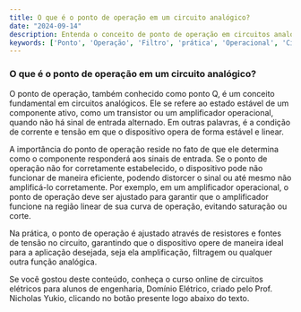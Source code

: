 ```yaml
---
title: O que é o ponto de operação em um circuito analógico?
date: "2024-09-14"
description: Entenda o conceito de ponto de operação em circuitos analógicos e sua importância na prática.
keywords: ['Ponto', 'Operação', 'Filtro', 'prática', 'Operacional', 'Circuito', 'Frequência']
---
```


### O que é o ponto de operação em um circuito analógico?

O ponto de operação, também conhecido como ponto Q, é um conceito fundamental em circuitos analógicos. Ele se refere ao estado estável de um componente ativo, como um transistor ou um amplificador operacional, quando não há sinal de entrada alternado. Em outras palavras, é a condição de corrente e tensão em que o dispositivo opera de forma estável e linear.

A importância do ponto de operação reside no fato de que ele determina como o componente responderá aos sinais de entrada. Se o ponto de operação não for corretamente estabelecido, o dispositivo pode não funcionar de maneira eficiente, podendo distorcer o sinal ou até mesmo não amplificá-lo corretamente. Por exemplo, em um amplificador operacional, o ponto de operação deve ser ajustado para garantir que o amplificador funcione na região linear de sua curva de operação, evitando saturação ou corte.

Na prática, o ponto de operação é ajustado através de resistores e fontes de tensão no circuito, garantindo que o dispositivo opere de maneira ideal para a aplicação desejada, seja ela amplificação, filtragem ou qualquer outra função analógica.

Se você gostou deste conteúdo, conheça o curso online de circuitos elétricos para alunos de engenharia, Domínio Elétrico, criado pelo Prof. Nicholas Yukio, clicando no botão presente logo abaixo do texto.